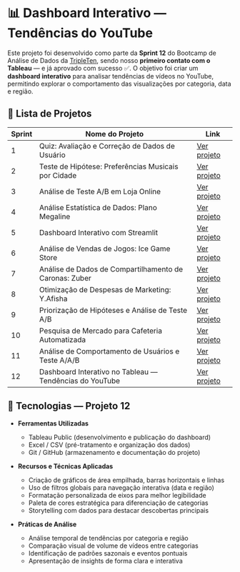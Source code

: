 # 📊 Dashboard Interativo — Tendências do YouTube 

Este projeto foi desenvolvido como parte da **Sprint 12** do Bootcamp de Análise de Dados da [TripleTen](https://tripleten.com), sendo nosso **primeiro contato com o Tableau** — e já aprovado com sucesso ✅.
O objetivo foi criar um **dashboard interativo** para analisar tendências de vídeos no YouTube, permitindo explorar o comportamento das visualizações por categoria, data e região.

## 📌 Lista de Projetos

| Sprint | Nome do Projeto                                    | Link |
|--------|----------------------------------------------------|------|
| 1      | Quiz: Avaliação e Correção de Dados de Usuário     | [Ver projeto](https://github.com/gschmidel19/sprint-01-quiz-qualidade-dados/tree/main/sprint-01-quiz-qualidade-dados) |
| 2      | Teste de Hipótese: Preferências Musicais por Cidade | [Ver projeto](https://github.com/gschmidel19/sprint-02-preferencias-musicais-cidades/tree/main/sprint-02-preferencias-musicais-cidades) |
| 3      | Análise de Teste A/B em Loja Online                | [Ver projeto](https://github.com/gschmidel19/sprint-3-ab-test-analysis/tree/main/sprint-3-ab-test-analysis) |
| 4      | Análise Estatística de Dados: Plano Megaline       | [Ver projeto](https://github.com/gschmidel19/Sprint_4_Megaline/tree/main/Sprint_4_Megaline) |
| 5      | Dashboard Interativo com Streamlit                 | [Ver projeto](https://testeaula-vadtlkgochzupctcfyxgp6.streamlit.app) |
| 6      | Análise de Vendas de Jogos: Ice Game Store         | [Ver projeto](https://github.com/gschmidel19/Sprint_6_VideoGame_Sales/tree/main/Sprint_6_VideoGame_Sales) |
| 7      | Análise de Dados de Compartilhamento de Caronas: Zuber | [Ver projeto](https://github.com/gschmidel19/Sprint_7_Zuber) |
| 8      | Otimização de Despesas de Marketing: Y.Afisha      | [Ver projeto](https://github.com/gschmidel19/Sprint_8_YAfisha) |
| 9      | Priorização de Hipóteses e Análise de Teste A/B    | [Ver projeto](https://github.com/gschmidel19/Sprint_9_Hypotheses_AB_Test_Analysis/tree/main/Sprint_9_Hypotheses_AB_Test_Analysis) |
| 10     | Pesquisa de Mercado para Cafeteria Automatizada    | [Ver projeto](https://github.com/gschmidel19/Sprint_10_Restaurants/tree/main/Sprint_10_Restaurants) |
| 11     | Análise de Comportamento de Usuários e Teste A/A/B | [Ver projeto](https://github.com/gschmidel19/projeto_11_analise_comportamento_usuarios/tree/main/projeto_11_analise_comportamento_usuarios) |
| 12     | Dashboard Interativo no Tableau — Tendências do YouTube | [Ver projeto](https://github.com/gschmidel19/Sprint-12_Tendencias_youtube_tableau/tree/main/Sprint%2012_Tendencias_youtube_tableau) |



## 🧰 Tecnologias — Projeto 12

- **Ferramentas Utilizadas**  
  - Tableau Public (desenvolvimento e publicação do dashboard)  
  - Excel / CSV (pré-tratamento e organização dos dados)  
  - Git / GitHub (armazenamento e documentação do projeto)  

- **Recursos e Técnicas Aplicadas**  
  - Criação de gráficos de área empilhada, barras horizontais e linhas  
  - Uso de filtros globais para navegação interativa (data e região)  
  - Formatação personalizada de eixos para melhor legibilidade  
  - Paleta de cores estratégica para diferenciação de categorias  
  - Storytelling com dados para destacar descobertas principais  

- **Práticas de Análise**  
  - Análise temporal de tendências por categoria e região  
  - Comparação visual de volume de vídeos entre categorias  
  - Identificação de padrões sazonais e eventos pontuais  
  - Apresentação de insights de forma clara e interativa  
